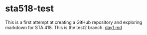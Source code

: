# sta518-test
This is a first attempt at creating a GitHub repository and exploring markdown for STA 418. This is the test2 branch.
[day1.md](day1.md)
